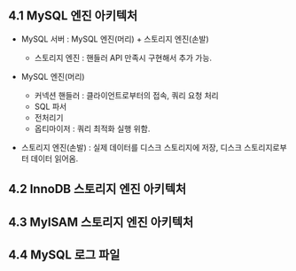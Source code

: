 ## 4.1 MySQL 엔진 아키텍처

* MySQL 서버 : MySQL 엔진(머리) + 스토리지 엔진(손발)
	* 스토리지 엔진 : 핸들러 API 만족시 구현해서 추가 가능.

* MySQL 엔진(머리) 
	* 커넥션 핸들러 : 클라이언트로부터의 접속, 쿼리 요청 처리
	* SQL 파서
	* 전처리기
	* 옵티마이저 : 쿼리 최적화 실행 위함.

* 스토리지 엔진(손발)
	: 실제 데이터를 디스크 스토리지에 저장, 디스크 스토리지로부터 데이터 읽어옴.

## 4.2 InnoDB 스토리지 엔진 아키텍처



## 4.3 MyISAM 스토리지 엔진 아키텍처



## 4.4 MySQL 로그 파일

